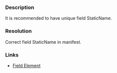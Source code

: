 ﻿---
Title: Duplicate field StaticName
FileName: resp515110.html
---
### Description
It is recommended to have unique field StaticName.

### Resolution
Correct field StaticName in manifest.

### Links
- [Field Element](http://msdn.microsoft.com/en-us/library/office/aa979575.aspx)